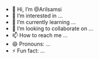 - 👋 Hi, I’m @Arilsamsi
- 👀 I’m interested in ...
- 🌱 I’m currently learning ...
- 💞️ I’m looking to collaborate on ...
- 📫 How to reach me ...
- 😄 Pronouns: ...
- ⚡ Fun fact: ...

<!---
Arilsamsi/Arilsamsi is a ✨ special ✨ repository because its `README.md` (this file) appears on your GitHub profile.
You can click the Preview link to take a look at your changes.
--->
